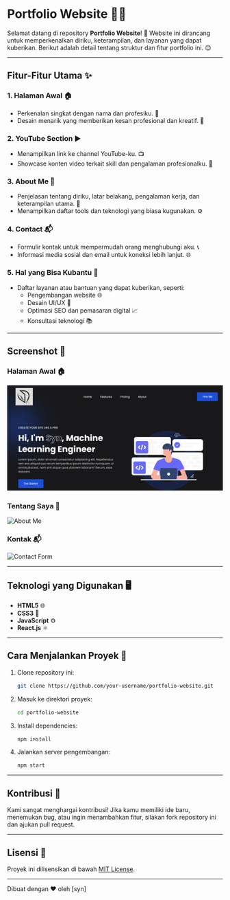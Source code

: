 # Portfolio Website 🚀✨

Selamat datang di repository **Portfolio Website**! 🌟 Website ini dirancang untuk memperkenalkan diriku, keterampilan, dan layanan yang dapat kuberikan. Berikut adalah detail tentang struktur dan fitur portfolio ini. 😊

---

## Fitur-Fitur Utama ✨

### 1. **Halaman Awal** 🏠
   - Perkenalan singkat dengan nama dan profesiku. 👋
   - Desain menarik yang memberikan kesan profesional dan kreatif. 🎨

### 2. **YouTube Section** ▶️
   - Menampilkan link ke channel YouTube-ku. 📺
   - Showcase konten video terkait skill dan pengalaman profesionalku. 🎥

### 3. **About Me** 📖
   - Penjelasan tentang diriku, latar belakang, pengalaman kerja, dan keterampilan utama. 💼
   - Menampilkan daftar tools dan teknologi yang biasa kugunakan. ⚙️

### 4. **Contact** 📬
   - Formulir kontak untuk mempermudah orang menghubungi aku. 📞
   - Informasi media sosial dan email untuk koneksi lebih lanjut. 🌐

### 5. **Hal yang Bisa Kubantu** 🤝
   - Daftar layanan atau bantuan yang dapat kuberikan, seperti:
     - Pengembangan website 🌐
     - Desain UI/UX 🎨
     - Optimasi SEO dan pemasaran digital 📈
     - Konsultasi teknologi 📚

---

## Screenshot 📸

### Halaman Awal 🏠

<img src="screenshoot.png">

### Tentang Saya 📖
![About Me](https://via.placeholder.com/600x400?text=Tentang+Saya)

### Kontak 📬
![Contact Form](https://via.placeholder.com/600x400?text=Formulir+Kontak)

---

## Teknologi yang Digunakan 🖥️

- **HTML5** 🌐
- **CSS3** 🎨
- **JavaScript** ⚙️
- **React.js** ⚛️

---

## Cara Menjalankan Proyek 🚀

1. Clone repository ini:
   ```bash
   git clone https://github.com/your-username/portfolio-website.git
   ```
2. Masuk ke direktori proyek:
   ```bash
   cd portfolio-website
   ```
3. Install dependencies:
   ```bash
   npm install
   ```
4. Jalankan server pengembangan:
   ```bash
   npm start
   ```

---

## Kontribusi 🤝

Kami sangat menghargai kontribusi! Jika kamu memiliki ide baru, menemukan bug, atau ingin menambahkan fitur, silakan fork repository ini dan ajukan pull request.

---

## Lisensi 📜

Proyek ini dilisensikan di bawah [MIT License](LICENSE).

---

Dibuat dengan ❤️ oleh [syn]
